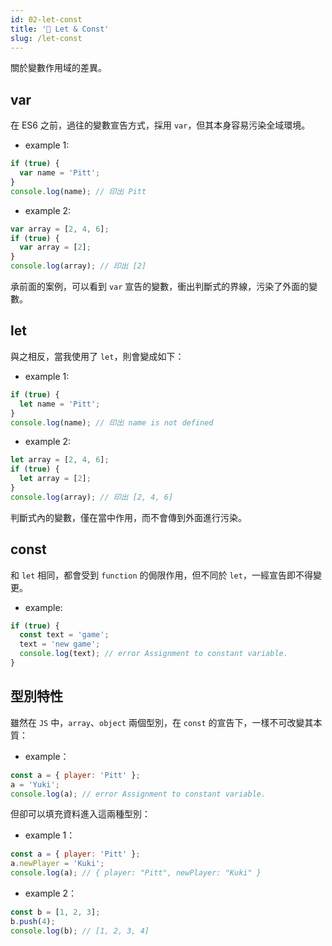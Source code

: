 ```yaml
---
id: 02-let-const
title: '📜 Let & Const'
slug: /let-const
---
```


關於變數作用域的差異。

## var

在 ES6 之前，過往的變數宣告方式，採用 `var`，但其本身容易污染全域環境。

- example 1:

```js
if (true) {
  var name = 'Pitt';
}
console.log(name); // 印出 Pitt
```

- example 2:

```js
var array = [2, 4, 6];
if (true) {
  var array = [2];
}
console.log(array); // 印出 [2]
```

承前面的案例，可以看到 `var` 宣告的變數，衝出判斷式的界線，污染了外面的變數。

## let

與之相反，當我使用了 `let`，則會變成如下：

- example 1:

```js
if (true) {
  let name = 'Pitt';
}
console.log(name); // 印出 name is not defined
```

- example 2:

```js
let array = [2, 4, 6];
if (true) {
  let array = [2];
}
console.log(array); // 印出 [2, 4, 6]
```

判斷式內的變數，僅在當中作用，而不會傳到外面進行污染。

## const

和 `let` 相同，都會受到 `function` 的侷限作用，但不同於 `let`，一經宣告即不得變更。

- example:

```js
if (true) {
  const text = 'game';
  text = 'new game';
  console.log(text); // error Assignment to constant variable.
}
```

## 型別特性

雖然在 `JS` 中，`array`、`object` 兩個型別，在 `const` 的宣告下，一樣不可改變其本質：

- example：

```js
const a = { player: 'Pitt' };
a = 'Yuki';
console.log(a); // error Assignment to constant variable.
```

但卻可以填充資料進入這兩種型別：

- example 1：

```js
const a = { player: 'Pitt' };
a.newPlayer = 'Kuki';
console.log(a); // { player: "Pitt", newPlayer: "Kuki" }
```

- example 2：

```js
const b = [1, 2, 3];
b.push(4);
console.log(b); // [1, 2, 3, 4]
```
